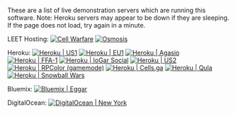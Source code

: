 These are a list of live demonstration servers which are running this software.
Note: Heroku servers may appear to be down if they are sleeping. If the page does not load, try again in a minute.

LEET Hosting:
[![Cell Warfare](https://img.shields.io/badge/Cell%20Warfare-broken-red.svg)](http://sys14257.leet.cc/)
[![Osmosis](https://img.shields.io/badge/Osmosis-broken-red.svg)](http://sys53310.leet.cc:3000/)

Heroku:
[![Heroku | US1](https://img.shields.io/badge/heroku%20us1-broken-red.svg)](https://agar-clone-us.herokuapp.com/)
[![Heroku | EU1](https://img.shields.io/badge/heroku%20eu1-broken-red.svg)](https://agar-clone.herokuapp.com/)
[![Heroku | Agasio](https://img.shields.io/badge/heroku%20agasio-online-green.svg)](https://agasio.herokuapp.com/)
[![Heroku | FFA-1](https://img.shields.io/badge/heroku%20FFA1-broken-red.svg)](https://fstyle.herokuapp.com/)
[![Heroku | IoGar Social](https://img.shields.io/badge/iogar-online-green.svg)](https://iogar.herokuapp.com/)
[![Heroku | US2](https://img.shields.io/badge/heroku%20us2-outdated-yellow.svg)](https://agario-clone-us.herokuapp.com/)
[![Heroku | RPColor (gamemode)](https://img.shields.io/badge/RPColor(Agario%20mode)-online-green.svg)](https://atrue.herokuapp.com/) 
[![Heroku | Cells.ga](https://img.shields.io/badge/Cells.ga-broken-red.svg)](http://cells.ga/)
[![Heroku | Qula](https://img.shields.io/badge/Qulga-online-green.svg)](http://qulga.herokuapp.com/)
[![Heroku | Snowball Wars](https://img.shields.io/badge/Snowball%20Wars-online-green.svg)](http://snowballwars.herokuapp.com/)

Bluemix:
[![Bluemix | Eggar](https://img.shields.io/badge/bluemix%20eggar-broken-red.svg)](http://eggar.io/)

DigitalOcean:
[![DigitalOcean | New York](https://img.shields.io/badge/InfekTD%20DO%20Droplet%20NY-outdated-yellow.svg)](http://texster.tk/)